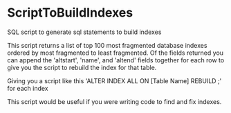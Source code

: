 # ScriptToBuildIndexes
SQL script to generate sql statements to build indexes

This script returns a list of top 100 most fragmented database indexes ordered by most fragmented to least fragmented.  Of the fields returned you can append the 'altstart', 'name', and 'altend' fields together for each row to give you the script to rebuild the index for that table.

Giving you a script like this 'ALTER INDEX ALL ON 	[Table Name]	 REBUILD ;' for each index

This script would be useful if you were writing code to find and fix indexes.
